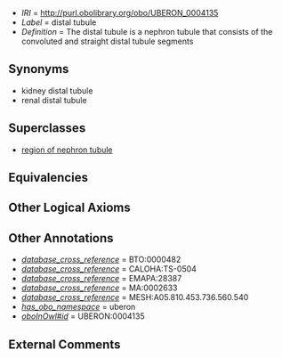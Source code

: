  * *IRI* = http://purl.obolibrary.org/obo/UBERON_0004135
 * *Label* = distal tubule
 * *Definition* = The distal tubule is a nephron tubule that consists of the convoluted and straight distal tubule segments

## Synonyms

 * kidney distal tubule
 * renal distal tubule

## Superclasses

 * [region of nephron tubule](../../UBERON/85/UBERON_0007685.md)

## Equivalencies


## Other Logical Axioms


## Other Annotations

 * *[database_cross_reference](../../ef/oboInOwl#hasDbXref.md)* = BTO:0000482
 * *[database_cross_reference](../../ef/oboInOwl#hasDbXref.md)* = CALOHA:TS-0504
 * *[database_cross_reference](../../ef/oboInOwl#hasDbXref.md)* = EMAPA:28387
 * *[database_cross_reference](../../ef/oboInOwl#hasDbXref.md)* = MA:0002633
 * *[database_cross_reference](../../ef/oboInOwl#hasDbXref.md)* = MESH:A05.810.453.736.560.540
 * *[has_obo_namespace](../../ce/oboInOwl#hasOBONamespace.md)* = uberon
 * *[oboInOwl#id](../../id/oboInOwl#id.md)* = UBERON:0004135

## External Comments

